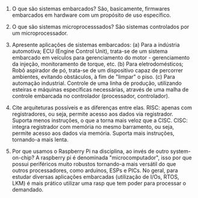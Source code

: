 1. O que são sistemas embarcados?
   São, basicamente, firmwares embarcados em hardware com um propósito de uso específico.

2. O que são sistemas microprocesssados?
   São sistemas controlados por um microprocessador.

3. Apresente aplicações de sistemas embarcados:
	(a) Para a indústria automotiva;
	    ECU (Engine Control Unit), trata-se de um sistema embarcado em veículos para gerenciamento do motor - gerenciamento da injeção, monitoramento de torque, etc.
	(b) Para eletrodomésticos;
	    Robô aspirador de pó, trata-se de um dispositivo capaz de percorrer ambientes, evitando obstáculos, à fim de "limpar" o piso.
	(c) Para automação industrial.
	    Controle de uma linha de produção, utilizando esteiras e máquinas específicas necessárias, através de uma malha de controle embarcada no controlador (processador, controlador).

4. Cite arquiteturas possíveis e as diferenças entre elas.
   RISC: apenas com registradores, ou seja, permite acesso aos dados via registrador. Suporta menos instruções, o que a torna mais veloz que a CISC.
   CISC: integra registrador com memória no mesmo barramento, ou seja, permite acesso aos dados via memória. Suporta mais instruções, tornando-a mais lenta.

5. Por que usamos o Raspberry Pi na disciplina, ao invés de outro system-on-chip?
   A raspberry pi é denominada "microcomputador", isso por que possui periféricos muito robustos tornando-a mais versátil do que outros processadores, como arduinos, ESPs e PICs. No geral, para estudar diversas aplicações embarcadas (utilização de I/Os, RTOS, LKM) é mais prático utilizar uma rasp que tem poder para processar o demandado.
